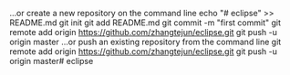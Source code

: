 …or create a new repository on the command line
echo "# eclipse" >> README.md
git init
git add README.md
git commit -m "first commit"
git remote add origin https://github.com/zhangtejun/eclipse.git
git push -u origin master
…or push an existing repository from the command line
git remote add origin https://github.com/zhangtejun/eclipse.git
git push -u origin master# eclipse
